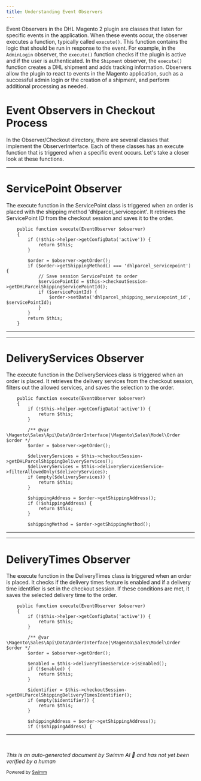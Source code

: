 ```yaml
---
title: Understanding Event Observers
---
```

Event Observers in the DHL Magento 2 plugin are classes that listen for specific events in the application. When these events occur, the observer executes a function, typically called `execute()`. This function contains the logic that should be run in response to the event. For example, in the `AdminLogin` observer, the `execute()` function checks if the plugin is active and if the user is authenticated. In the `Shipment` observer, the `execute()` function creates a DHL shipment and adds tracking information. Observers allow the plugin to react to events in the Magento application, such as a successful admin login or the creation of a shipment, and perform additional processing as needed.

# Event Observers in Checkout Process

In the Observer/Checkout directory, there are several classes that implement the ObserverInterface. Each of these classes has an execute function that is triggered when a specific event occurs. Let's take a closer look at these functions.

<SwmSnippet path="/Observer/Checkout/ServicePoint.php" line="23">

---

# ServicePoint Observer

The execute function in the ServicePoint class is triggered when an order is placed with the shipping method 'dhlparcel_servicepoint'. It retrieves the ServicePoint ID from the checkout session and saves it to the order.

```hack
    public function execute(EventObserver $observer)
    {
        if (!$this->helper->getConfigData('active')) {
            return $this;
        }

        $order = $observer->getOrder();
        if ($order->getShippingMethod() === 'dhlparcel_servicepoint') {
            // Save session ServicePoint to order
            $servicePointId = $this->checkoutSession->getDHLParcelShippingServicePointId();
            if ($servicePointId) {
                $order->setData('dhlparcel_shipping_servicepoint_id', $servicePointId);
            }
        }
        return $this;
    }
```

---

</SwmSnippet>

<SwmSnippet path="/Observer/Checkout/DeliveryServices.php" line="28">

---

# DeliveryServices Observer

The execute function in the DeliveryServices class is triggered when an order is placed. It retrieves the delivery services from the checkout session, filters out the allowed services, and saves the selection to the order.

```hack
    public function execute(EventObserver $observer)
    {
        if (!$this->helper->getConfigData('active')) {
            return $this;
        }

        /** @var \Magento\Sales\Api\Data\OrderInterface|\Magento\Sales\Model\Order $order */
        $order = $observer->getOrder();

        $deliveryServices = $this->checkoutSession->getDHLParcelShippingDeliveryServices();
        $deliveryServices = $this->deliveryServicesService->filterAllowedOnly($deliveryServices);
        if (empty($deliveryServices)) {
            return $this;
        }

        $shippingAddress = $order->getShippingAddress();
        if (!$shippingAddress) {
            return $this;
        }

        $shippingMethod = $order->getShippingMethod();
```

---

</SwmSnippet>

<SwmSnippet path="/Observer/Checkout/DeliveryTimes.php" line="27">

---

# DeliveryTimes Observer

The execute function in the DeliveryTimes class is triggered when an order is placed. It checks if the delivery times feature is enabled and if a delivery time identifier is set in the checkout session. If these conditions are met, it saves the selected delivery time to the order.

```hack
    public function execute(EventObserver $observer)
    {
        if (!$this->helper->getConfigData('active')) {
            return $this;
        }

        /** @var \Magento\Sales\Api\Data\OrderInterface|\Magento\Sales\Model\Order $order */
        $order = $observer->getOrder();

        $enabled = $this->deliveryTimesService->isEnabled();
        if (!$enabled) {
            return $this;
        }

        $identifier = $this->checkoutSession->getDHLParcelShippingDeliveryTimesIdentifier();
        if (empty($identifier)) {
            return $this;
        }

        $shippingAddress = $order->getShippingAddress();
        if (!$shippingAddress) {
```

---

</SwmSnippet>

&nbsp;

*This is an auto-generated document by Swimm AI 🌊 and has not yet been verified by a human*

<SwmMeta version="3.0.0" repo-id="Z2l0aHViJTNBJTNBZGhsLW1hZ2VudG8yLXBsdWdpbiUzQSUzQWdpbGFkbmF2b3Q=" repo-name="dhl-magento2-plugin"><sup>Powered by [Swimm](/)</sup></SwmMeta>
